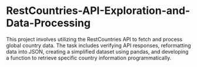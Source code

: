 # RestCountries-API-Exploration-and-Data-Processing
This project involves utilizing the RestCountries API to fetch and process global country data. The task includes verifying API responses, reformatting data into JSON, creating a simplified dataset using pandas, and developing a function to retrieve specific country information programmatically.
